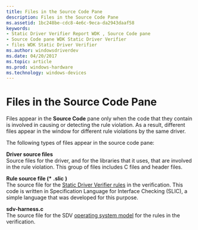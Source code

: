 ```yaml
---
title: Files in the Source Code Pane
description: Files in the Source Code Pane
ms.assetid: 1bc248be-cdc8-4e6c-9eca-da2943daaf58
keywords:
- Static Driver Verifier Report WDK , Source Code pane
- Source Code pane WDK Static Driver Verifier
- files WDK Static Driver Verifier
ms.author: windowsdriverdev
ms.date: 04/20/2017
ms.topic: article
ms.prod: windows-hardware
ms.technology: windows-devices
---
```


# Files in the Source Code Pane


Files appear in the **Source Code** pane only when the code that they contain is involved in causing or detecting the rule violation. As a result, different files appear in the window for different rule violations by the same driver.

The following types of files appear in the source code pane:

<span id="Driver_source_files"></span><span id="driver_source_files"></span><span id="DRIVER_SOURCE_FILES"></span>**Driver source files**  
Source files for the driver, and for the libraries that it uses, that are involved in the rule violation. This group of files includes C files and header files.

<span id="rule_source_file___________________.slic__"></span><span id="RULE_SOURCE_FILE___________________.SLIC__"></span>**Rule source file (\*** **.slic** **)**  
The source file for the [Static Driver Verifier rules](static-driver-verifier-rule.md) in the verification. This code is written in Specification Language for Interface Checking (SLIC), a simple language that was developed for this purpose.

<span id="sdv-harness.c_"></span><span id="SDV-HARNESS.C_"></span>**sdv-harness.c**   
The source file for the SDV [operating system model](operating-system-model.md) for the rules in the verification.

 

 





